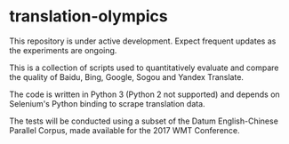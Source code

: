 # translation-olympics
This repository is under active development. Expect frequent updates as the experiments are ongoing.

This is a collection of scripts used to quantitatively evaluate and compare the quality of Baidu, Bing, Google, Sogou and Yandex Translate.

The code is written in Python 3 (Python 2 not supported) and depends on Selenium's Python binding to scrape translation data.

The tests will be conducted using a subset of the Datum English-Chinese Parallel Corpus, made available for the 2017 WMT Conference.
